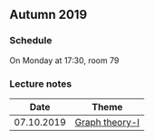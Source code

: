 ## Autumn 2019

### Schedule

On Monday at 17:30, room 79

### Lecture notes

Date | Theme
---- | -----
07.10.2019 | [Graph theory-I](./autumn-2019/notes/graph_theory-I.pdf)